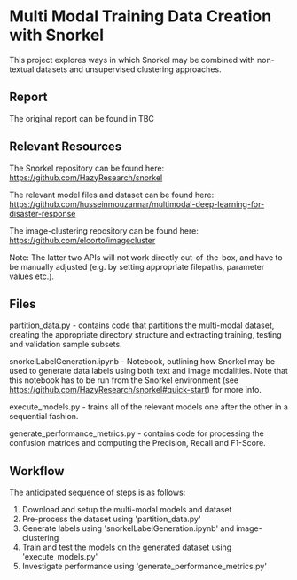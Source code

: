 # Multi Modal Training Data Creation with Snorkel

This project explores ways in which Snorkel may be combined with non-textual datasets and unsupervised clustering approaches.

## Report

The original report can be found in TBC


## Relevant Resources

The Snorkel repository can be found here: https://github.com/HazyResearch/snorkel

The relevant model files and dataset can be found here: https://github.com/husseinmouzannar/multimodal-deep-learning-for-disaster-response

The image-clustering repository can be found here: https://github.com/elcorto/imagecluster

Note: The latter two APIs will not work directly out-of-the-box, and have to be manually adjusted (e.g. by setting appropriate filepaths, parameter values etc.).


## Files

partition_data.py - contains code that partitions the multi-modal dataset, creating the appropriate directory structure and extracting training, testing and validation sample subsets.

snorkelLabelGeneration.ipynb - Notebook, outlining how Snorkel may be used to generate data labels using both text and image modalities. Note that this notebook has to be run from the Snorkel environment (see https://github.com/HazyResearch/snorkel#quick-start) for more info.

execute_models.py - trains all of the relevant models one after the other in a sequential fashion.

generate_performance_metrics.py - contains code for processing the confusion matrices and computing the Precision, Recall and F1-Score.

## Workflow

The anticipated sequence of steps is as follows:
  1) Download and setup the multi-modal models and dataset
  2) Pre-process the dataset using 'partition_data.py'
  3) Generate labels using 'snorkelLabelGeneration.ipynb' and image-clustering
  4) Train and test the models on the generated dataset using 'execute_models.py'
  5) Investigate performance using 'generate_performance_metrics.py'
